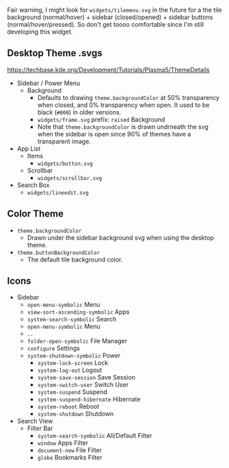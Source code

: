 Fair warning, I might look for `widgets/tilemenu.svg` in the future for a the tile background (normal/hover) + sidebar (closed/opened) + sidebar buttons (normal/hover/pressed). So don't get toooo comfortable since I'm still developing this widget.

## Desktop Theme .svgs

https://techbase.kde.org/Development/Tutorials/Plasma5/ThemeDetails

* Sidebar / Power Menu
	* Background
		* Defaults to drawing `theme.backgroundColor` at 50% transparency when closed, and 0% transparency when open. It used to be black (`#000`) in older versions.
		* `widgets/frame.svg` prefix: `raised` Background
		* Note that `theme.backgroundColor` is drawn undrneath the svg when the sidebar is open since 90% of themes have a transparent image.
* App List
	* Items
		* `widgets/button.svg`
	* Scrollbar
		* `widgets/scrollbar.svg`
* Search Box
	* `widgets/lineedit.svg`


## Color Theme

* `theme.backgroundColor` 
	* Drawn under the sidebar background svg when using the desktop theme.
* `theme.buttonBackgroundColor`
	* The default tile background color.


## Icons

* Sidebar
	* `open-menu-symbolic` Menu
	* `view-sort-ascending-symbolic` Apps
	* `system-search-symbolic` Search
	* `open-menu-symbolic` Menu
	* ...
	* `folder-open-symbolic` File Manager
	* `configure` Settings
	* `system-shutdown-symbolic` Power
		* `system-lock-screen` Lock
		* `system-log-out` Logout
		* `system-save-session` Save Session
		* `system-switch-user` Switch User
		* `system-suspend` Suspend
		* `system-suspend-hibernate` Hibernate
		* `system-reboot` Reboot
		* `system-shutdown` Shutdown
* Search View
	* Filter Bar
		* `system-search-symbolic` All/Default Filter
		* `window` Apps Filter
		* `document-new` File Filter
		* `globe` Bookmarks Filter

